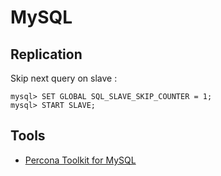 
# MySQL #

## Replication ##

Skip next query on slave :

```
mysql> SET GLOBAL SQL_SLAVE_SKIP_COUNTER = 1;
mysql> START SLAVE; 
```

## Tools ##

- [Percona Toolkit for MySQL](http://www.percona.com/software/percona-toolkit)

